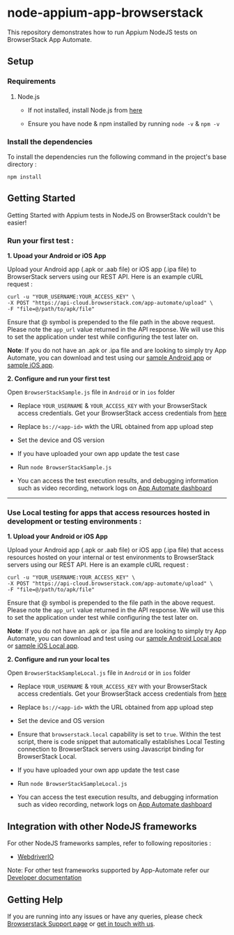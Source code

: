 # node-appium-app-browserstack

This repository demonstrates how to run Appium NodeJS tests on BrowserStack App Automate.

## Setup

### Requirements

1. Node.js

    - If not installed, install Node.js from [here](https://nodejs.org/en/download/)

    - Ensure you have node & npm installed by running `node -v` & `npm -v`

### Install the dependencies

To install the dependencies run the following command in the project's base directory :

```
npm install
```

## Getting Started

Getting Started with Appium tests in NodeJS on BrowserStack couldn't be easier!

### Run your first test :

**1. Upoad your Android or iOS App**

Upload your Android app (.apk or .aab file) or iOS app (.ipa file) to BrowserStack servers using our REST API. Here is an example cURL request :

```
curl -u "YOUR_USERNAME:YOUR_ACCESS_KEY" \
-X POST "https://api-cloud.browserstack.com/app-automate/upload" \
-F "file=@/path/to/apk/file"
```

Ensure that @ symbol is prepended to the file path in the above request. Please note the `app_url` value returned in the API response. We will use this to set the application under test while configuring the test later on.

**Note**: If you do not have an .apk or .ipa file and are looking to simply try App Automate, you can download and test using our [sample Android app](https://www.browserstack.com/app-automate/sample-apps/android/WikipediaSample.apk) or [sample iOS app](https://www.browserstack.com/app-automate/sample-apps/ios/BStackSampleApp.ipa).

**2. Configure and run your first test**

Open `BrowserStackSample.js` file in `Android` or in `ios` folder

- Replace `YOUR_USERNAME` & `YOUR_ACCESS_KEY` with your BrowserStack access credentials. Get your BrowserStack access credentials from [here](https://www.browserstack.com/accounts/settings)

- Replace `bs://<app-id>` wkth the URL obtained from app upload step

- Set the device and OS version

- If you have uploaded your own app update the test case

- Run `node BrowserStackSample.js`

- You can access the test execution results, and debugging information such as video recording, network logs on [App Automate dashboard](https://app-automate.browserstack.com/dashboard)

---

### **Use Local testing for apps that access resources hosted in development or testing environments :**

**1. Upload your Android or iOS App**

Upload your Android app (.apk or .aab file) or iOS app (.ipa file) that access resources hosted on your internal or test environments to BrowserStack servers using our REST API. Here is an example cURL request :

```
curl -u "YOUR_USERNAME:YOUR_ACCESS_KEY" \
-X POST "https://api-cloud.browserstack.com/app-automate/upload" \
-F "file=@/path/to/apk/file"
```

Ensure that @ symbol is prepended to the file path in the above request. Please note the `app_url` value returned in the API response. We will use this to set the application under test while configuring the test later on.

**Note**: If you do not have an .apk or .ipa file and are looking to simply try App Automate, you can download and test using our [sample Android Local app](https://www.browserstack.com/app-automate/sample-apps/android/LocalSample.apk) or [sample iOS Local app](https://www.browserstack.com/app-automate/sample-apps/ios/LocalSample.ipa).

**2. Configure and run your local tes**

Open `BrowserStackSampleLocal.js` file in `Android` or in `ios` folder

- Replace `YOUR_USERNAME` & `YOUR_ACCESS_KEY` with your BrowserStack access credentials. Get your BrowserStack access credentials from [here](https://www.browserstack.com/accounts/settings)

- Replace `bs://<app-id>` wkth the URL obtained from app upload step

- Set the device and OS version

- Ensure that `browserstack.local` capability is set to `true`. Within the test script, there is code snippet that automatically establishes Local Testing connection to BrowserStack servers using Javascript binding for BrowserStack Local.

- If you have uploaded your own app update the test case

- Run `node BrowserStackSampleLocal.js`

- You can access the test execution results, and debugging information such as video recording, network logs on [App Automate dashboard](https://app-automate.browserstack.com/dashboard)

## Integration with other NodeJS frameworks

For other NodeJS frameworks samples, refer to following repositories :

- [WebdriverIO](https://github.com/browserstack/webdriverio-appium-app-browserstack)

Note: For other test frameworks supported by App-Automate refer our [Developer documentation](https://www.browserstack.com/docs/)

## Getting Help

If you are running into any issues or have any queries, please check [Browserstack Support page](https://www.browserstack.com/support/app-automate) or [get in touch with us](https://www.browserstack.com/contact?ref=help).
